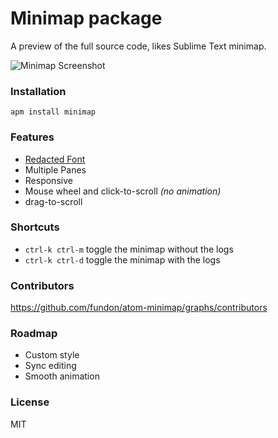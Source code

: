# Minimap package

A preview of the full source code, likes Sublime Text minimap.

![Minimap Screenshot](https://github.com/fundon/atom-minimap/blob/master/screenshot.png?raw=true)

### Installation

```
apm install minimap
```

### Features

* [Redacted Font][]
* Multiple Panes
* Responsive
* Mouse wheel and click-to-scroll _(no animation)_
* drag-to-scroll

### Shortcuts

* `ctrl-k ctrl-m` toggle the minimap without the logs
* `ctrl-k ctrl-d` toggle the minimap with the logs

### Contributors

https://github.com/fundon/atom-minimap/graphs/contributors


### Roadmap

* Custom style
* Sync editing
* Smooth animation

### License

MIT

[Redacted Font]: https://github.com/christiannaths/Redacted-Font
